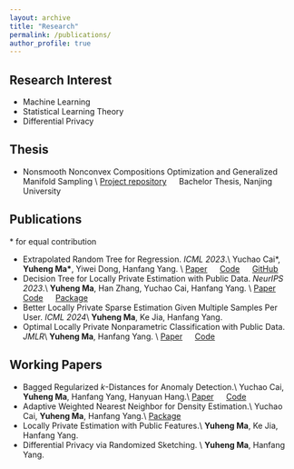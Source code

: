 ```yaml
---
layout: archive
title: "Research"
permalink: /publications/
author_profile: true
---
```



Research Interest
---

- Machine Learning 
- Statistical Learning Theory
- Differential Privacy


Thesis
---

- Nonsmooth Nonconvex Compositions Optimization and Generalized Manifold Sampling \\
[Project repository](https://github.com/Karlmyh/ManifoldSampling) &emsp;  Bachelor Thesis, Nanjing University


Publications
---
\* for equal contribution
- Extrapolated Random Tree for Regression. *ICML 2023*.\\
Yuchao Cai\*, **Yuheng Ma\***, Yiwei Dong, Hanfang Yang. \\
[Paper](https://proceedings.mlr.press/v202/cai23d.html) &emsp; [Code](https://github.com/Karlmyh/ERTR) &emsp; [GitHub](https://github.com/Karlmyh/ExtraTree) 
- Decision Tree for Locally Private Estimation with Public Data. *NeurIPS 2023*.\\
**Yuheng Ma**, Han Zhang, Yuchao Cai, Hanfang Yang. \\
[Paper](https://openreview.net/forum?id=F5FVsfCxt8) &emsp; [Code](https://github.com/Karlmyh/LPDT) &emsp; [Package](https://github.com/Karlmyh/LPDT)
- Better Locally Private Sparse Estimation Given Multiple Samples Per User. *ICML 2024*\\
**Yuheng Ma**, Ke Jia, Hanfang Yang. 
- Optimal Locally Private Nonparametric Classification with Public Data. *JMLR*\\
**Yuheng Ma**, Hanfang Yang. \\
[Paper](https://arxiv.org/abs/2311.11369) &emsp; [Code](https://github.com/Karlmyh/LPCT)


Working Papers
---


- Bagged Regularized $k$-Distances for Anomaly Detection.\\
Yuchao Cai, **Yuheng Ma**, Hanfang Yang, Hanyuan Hang.\\
[Paper](https://arxiv.org/abs/2312.01046) &emsp; [Code](https://github.com/Karlmyh/NNDAD)
- Adaptive Weighted Nearest Neighbor for Density Estimation.\\
Yuchao Cai, **Yuheng Ma**, Hanfang Yang.\\
[Package](https://github.com/Karlmyh/NNDensity) 
- Locally Private Estimation with Public Features.\\
**Yuheng Ma**, Ke Jia, Hanfang Yang. 
- Differential Privacy via Randomized Sketching. \\
**Yuheng Ma**, Hanfang Yang. 








<!-- {% if author.googlescholar %}
  You can also find my articles on <u><a href="{{author.googlescholar}}">my Google Scholar profile</a>.</u>
{% endif %}

{% include base_path %}

{% for post in site.publications reversed %}
  {% include archive-single.html %}
{% endfor %} -->
